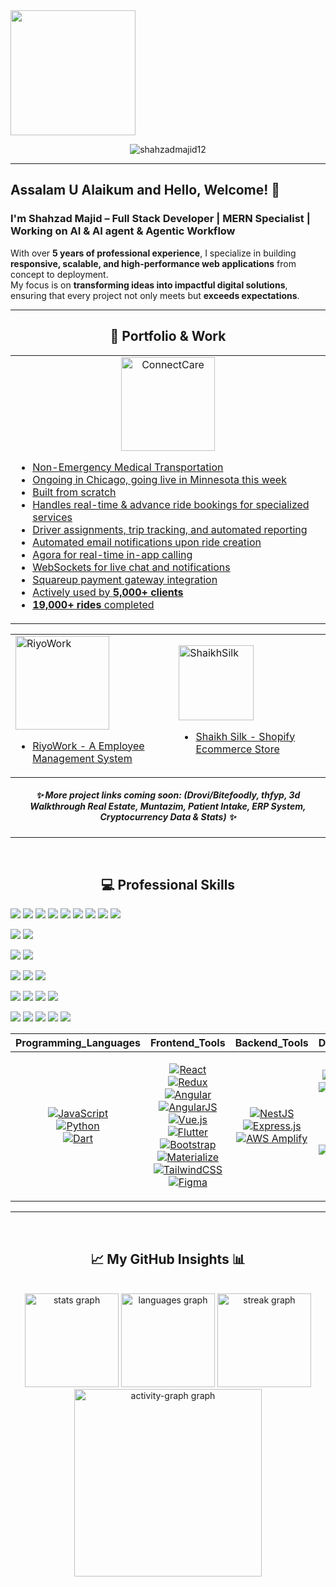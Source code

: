 
  <img height="200" src="https://media.licdn.com/dms/image/v2/D4D16AQGKaqDNgibzqw/profile-displaybackgroundimage-shrink_350_1400/B4DZflZSMhH4AY-/0/1751900300862?e=1759968000&v=beta&t=XPS3wT1Pu7JlLHL4UxunV4WMtZuYofjlDpYEIKYmJJw"  />
</div>

<p align="center"> 
  <img src="https://komarev.com/ghpvc/?username=shahzadmajid12&label=Profile%20views&color=0e75b6&style=flat" alt="shahzadmajid12" /> 
</p>

---

## Assalam U Alaikum and Hello, Welcome! 🌟  

### I'm **Shahzad Majid** – Full Stack Developer | MERN Specialist | Working on AI & AI agent & Agentic Workflow  

With over **5 years of professional experience**, I specialize in building **responsive, scalable, and high-performance web applications** from concept to deployment.  
My focus is on **transforming ideas into impactful digital solutions**, ensuring that every project not only meets but **exceeds expectations**.  
<!--
- 📌 **GitHub Repositories:** [Explore Now](https://github.com/shahzaddmajid12?tab=repositories)
-->

---


<h2 align="center"> 🚀 Portfolio & Work </h2>

<table align="center">
  <tr>
    <td align="center" width="800px">
      <a href="https://www.connectcaretrans.com/" target="_blank">
        <img src="https://connectcaretrans.net/static/media/login-logo2.5c941bfd3ae569821d01.png" alt="ConnectCare" width="150" height="150"/>
<!--         <h4>ConnectCare</h4> -->
        <ul align="left">
          <li>Non-Emergency Medical Transportation</li>
          <li>Ongoing in Chicago, going live in Minnesota this week</li>
          <li>Built from scratch</li>
          <li>Handles real-time & advance ride bookings for specialized services</li>
          <li>Driver assignments, trip tracking, and automated reporting</li>
          <li>Automated email notifications upon ride creation</li>
          <li>Agora for real-time in-app calling</li>
          <li>WebSockets for live chat and notifications</li>
          <li>Squareup payment gateway integration</li>
          <li>Actively used by <b>5,000+ clients</b></li>
          <li><b>19,000+ rides</b> completed</li>
        </ul>
      </a>
    </td>
  </tr>
</table>
<table align="center">
  <tr>
    <td width="400px">
      <a href="https://riyowork.com/" target="_blank">
        <img src="https://riyowork.com/static/media/logo.aee9c3a17666a569297d.png" alt="RiyoWork" width="150" height="150"/>
<!--         <h4>ConnectCare</h4> -->
        <ul align="left">
          <li>RiyoWork - A Employee Management System</li>
        </ul>
      </a>
    </td>
    </td>
    <td width="400px">
      <a href="https://www.shaikhsilk.com/" target="_blank">
        <img src="https://www.shaikhsilk.com/cdn/shop/files/WhatsApp_Image_2025-07-10_at_19.58.51_ccae663d.jpg?height=120&v=1752162715" alt="ShaikhSilk" width="120" height="120"/>
<!--         <h4>ConnectCare</h4> -->
        <ul align="left">
          <li>Shaikh Silk - Shopify Ecommerce Store</li>
        </ul>
      </a>
  </tr>
</table>

<h5 align="center">✨ More project links coming soon: (Drovi/Bitefoodly, thfyp, 3d Walkthrough Real Estate, Muntazim, Patient Intake, ERP System, Cryptocurrency Data & Stats) ✨</h5>

---

<br clear="both">

<h2 align="center"> 💻 Professional Skills </h2>

<p align="center">

  <!-- Frameworks & Libraries -->
  <a href="https://reactjs.org/"><img src="https://img.shields.io/badge/React-20232A?style=for-the-badge&logo=react&logoColor=61DAFB" /></a>
  <a href="https://redux.js.org"><img src="https://img.shields.io/badge/Redux-593D88?style=for-the-badge&logo=redux&logoColor=white" /></a>
  <a href="https://angular.io"><img src="https://img.shields.io/badge/Angular-DD0031?style=for-the-badge&logo=angular&logoColor=white" /></a>
  <a href="https://vuejs.org/"><img src="https://img.shields.io/badge/Vue.js-35495E?style=for-the-badge&logo=vue.js&logoColor=4FC08D" /></a>
  <a href="https://flutter.dev"><img src="https://img.shields.io/badge/Flutter-02569B?style=for-the-badge&logo=flutter&logoColor=white" /></a>
  <a href="https://dart.dev"><img src="https://img.shields.io/badge/Dart-0175C2?style=for-the-badge&logo=dart&logoColor=white" /></a>
  <a href="https://nestjs.com/"><img src="https://img.shields.io/badge/NestJS-E0234E?style=for-the-badge&logo=nestjs&logoColor=white" /></a>
  <a href="https://expressjs.com/"><img src="https://img.shields.io/badge/Express.js-404D59?style=for-the-badge" /></a>
  <a href="https://developer.mozilla.org/en-US/docs/Web/JavaScript"><img src="https://img.shields.io/badge/JavaScript-323330?style=for-the-badge&logo=javascript&logoColor=F7DF1E" /></a>

  <!-- Languages -->
  <a href="https://www.python.org/"><img src="https://img.shields.io/badge/Python-3670A0?style=for-the-badge&logo=python&logoColor=ffdd54" /></a>
  <a href="https://www.oracle.com/"><img src="https://img.shields.io/badge/Oracle-F80000?style=for-the-badge&logo=oracle&logoColor=white" /></a>

  <!-- Databases -->
  <a href="https://www.mongodb.com/"><img src="https://img.shields.io/badge/MongoDB-4EA94B?style=for-the-badge&logo=mongodb&logoColor=white" /></a>
  <a href="https://www.postgresql.org/"><img src="https://img.shields.io/badge/PostgreSQL-316192?style=for-the-badge&logo=postgresql&logoColor=white" /></a>

  <!-- Cloud & Hosting -->
  <a href="https://aws.amazon.com/"><img src="https://img.shields.io/badge/AWS-FF9900?style=for-the-badge&logo=amazonaws&logoColor=white" /></a>
  <a href="https://firebase.google.com/"><img src="https://img.shields.io/badge/Firebase-039BE5?style=for-the-badge&logo=firebase" /></a>
  <a href="https://heroku.com"><img src="https://img.shields.io/badge/Heroku-430098?style=for-the-badge&logo=heroku&logoColor=white" /></a>

  <!-- UI / Design -->
  <a href="https://getbootstrap.com/"><img src="https://img.shields.io/badge/Bootstrap-563D7C?style=for-the-badge&logo=bootstrap&logoColor=white" /></a>
  <a href="https://materializecss.com/"><img src="https://img.shields.io/badge/Materialize-E91E63?style=for-the-badge&logo=material-design&logoColor=white" /></a>
  <a href="https://tailwindcss.com/"><img src="https://img.shields.io/badge/Tailwind_CSS-38B2AC?style=for-the-badge&logo=tailwind-css&logoColor=white" /></a>
  <a href="https://www.figma.com/"><img src="https://img.shields.io/badge/Figma-F24E1E?style=for-the-badge&logo=figma&logoColor=white" /></a>

  <!-- Data Science / ML 
  <a href="https://pandas.pydata.org/"><img src="https://img.shields.io/badge/Pandas-150458?style=for-the-badge&logo=pandas&logoColor=white" /></a>
  <a href="https://seaborn.pydata.org/"><img src="https://img.shields.io/badge/Seaborn-3776AB?style=for-the-badge&logo=python&logoColor=white" /></a>
  <a href="https://pytorch.org/"><img src="https://img.shields.io/badge/PyTorch-EE4C2C?style=for-the-badge&logo=pytorch&logoColor=white" /></a>
  <a href="https://www.tensorflow.org/"><img src="https://img.shields.io/badge/TensorFlow-FF6F00?style=for-the-badge&logo=tensorflow&logoColor=white" /></a>
  <a href="https://opencv.org/"><img src="https://img.shields.io/badge/OpenCV-5C3EE8?style=for-the-badge&logo=opencv&logoColor=white" /></a>
-->

  <!-- Tools -->
  <a href="https://git-scm.com/"><img src="https://img.shields.io/badge/Git-F05032?style=for-the-badge&logo=git&logoColor=white" /></a>
  <a href="https://graphql.org/"><img src="https://img.shields.io/badge/GraphQL-E10098?style=for-the-badge&logo=graphql&logoColor=white" /></a>
  <a href="https://postman.com/"><img src="https://img.shields.io/badge/Postman-FF6C37?style=for-the-badge&logo=postman&logoColor=white" /></a>
  <a href="https://webpack.js.org/"><img src="https://img.shields.io/badge/Webpack-8DD6F9?style=for-the-badge&logo=webpack&logoColor=black" /></a>
  <a href="https://www.chartjs.org/"><img src="https://img.shields.io/badge/Chart.js-FF6384?style=for-the-badge&logo=chartdotjs&logoColor=white" /></a>

</p>

| **Programming_Languages** | **Frontend_Tools** | **Backend_Tools** | **Data_Related** | **IDEs/Softwares** | **Other_Tools** |
| ------------------------ | ----------------- | ---------------- | --------------- | ---------------- | -------------- |
| <p align="center">[![JavaScript](https://img.shields.io/badge/JavaScript-F7DF1E?style=flat-square&logo=JavaScript&logoColor=black)](https://developer.mozilla.org/en-US/docs/Web/JavaScript)<br/>[![Python](https://img.shields.io/badge/Python-3776AB?style=flat-square&logo=python&logoColor=white)](https://www.python.org/)<br/>[![Dart](https://img.shields.io/badge/Dart-0175C2?style=flat-square&logo=dart&logoColor=white)](https://dart.dev)</p> | <p align="center">[![React](https://img.shields.io/badge/React-20232A?style=flat-square&logo=react&logoColor=61DAFB)](https://reactjs.org/)<br/>[![Redux](https://img.shields.io/badge/Redux-593D88?style=flat-square&logo=redux&logoColor=white)](https://redux.js.org)<br/>[![Angular](https://img.shields.io/badge/Angular-DD0031?style=flat-square&logo=angular&logoColor=white)](https://angular.io)<br/>[![AngularJS](https://img.shields.io/badge/AngularJS-E23237?style=flat-square&logo=angularjs&logoColor=white)](https://angular.io)<br/>[![Vue.js](https://img.shields.io/badge/Vue.js-35495E?style=flat-square&logo=vue.js&logoColor=4FC08D)](https://vuejs.org/)<br/>[![Flutter](https://img.shields.io/badge/Flutter-02569B?style=flat-square&logo=flutter&logoColor=white)](https://flutter.dev)<br/>[![Bootstrap](https://img.shields.io/badge/Bootstrap-563D7C?style=flat-square&logo=bootstrap&logoColor=white)](https://getbootstrap.com/)<br/>[![Materialize](https://img.shields.io/badge/Materialize-E91E63?style=flat-square&logo=material-design&logoColor=white)](https://materializecss.com/)<br/>[![TailwindCSS](https://img.shields.io/badge/Tailwind_CSS-38B2AC?style=flat-square&logo=tailwind-css&logoColor=white)](https://tailwindcss.com/)<br/>[![Figma](https://img.shields.io/badge/Figma-F24E1E?style=flat-square&logo=figma&logoColor=white)](https://www.figma.com/)</p> | <p align="center">[![NestJS](https://img.shields.io/badge/NestJS-E0234E?style=flat-square&logo=nestjs&logoColor=white)](https://nestjs.com/)<br/>[![Express.js](https://img.shields.io/badge/Express.js-404D59?style=flat-square&logo=express&logoColor=white)](https://expressjs.com/)<br/>[![AWS Amplify](https://img.shields.io/badge/AWS_Amplify-FF9900?style=flat-square&logo=awsamplify&logoColor=white)](https://aws.amazon.com/amplify/)</p> | <p align="center">[![MongoDB](https://img.shields.io/badge/MongoDB-4EA94B?style=flat-square&logo=mongodb&logoColor=white)](https://www.mongodb.com/)<br/>[![PostgreSQL](https://img.shields.io/badge/PostgreSQL-316192?style=flat-square&logo=postgresql&logoColor=white)](https://www.postgresql.org/)<br/>[![Pandas](https://img.shields.io/badge/Pandas-150458?style=flat-square&logo=pandas&logoColor=white)](https://pandas.pydata.org/)<br/>[![Seaborn](https://img.shields.io/badge/Seaborn-3776AB?style=flat-square&logo=python&logoColor=white)](https://seaborn.pydata.org/)<br/>[![PyTorch](https://img.shields.io/badge/PyTorch-EE4C2C?style=flat-square&logo=pytorch&logoColor=white)](https://pytorch.org/)<br/>[![TensorFlow](https://img.shields.io/badge/TensorFlow-FF6F00?style=flat-square&logo=tensorflow&logoColor=white)](https://www.tensorflow.org/)<br/>[![OpenCV](https://img.shields.io/badge/OpenCV-5C3EE8?style=flat-square&logo=opencv&logoColor=white)](https://opencv.org/)</p> | <p align="center">[![AWS](https://img.shields.io/badge/AWS-FF9900?style=flat-square&logo=amazonaws&logoColor=white)](https://aws.amazon.com/)<br/>[![Firebase](https://img.shields.io/badge/Firebase-039BE5?style=flat-square&logo=firebase)](https://firebase.google.com/)<br/>[![Heroku](https://img.shields.io/badge/Heroku-430098?style=flat-square&logo=heroku&logoColor=white)](https://heroku.com)<br/>[![Oracle](https://img.shields.io/badge/Oracle-F80000?style=flat-square&logo=oracle&logoColor=white)](https://www.oracle.com/)</p> | <p align="center">[![Git](https://img.shields.io/badge/Git-F05032?style=flat-square&logo=git&logoColor=white)](https://git-scm.com/)<br/>[![GraphQL](https://img.shields.io/badge/GraphQL-E10098?style=flat-square&logo=graphql&logoColor=white)](https://graphql.org/)<br/>[![Postman](https://img.shields.io/badge/Postman-FF6C37?style=flat-square&logo=postman&logoColor=white)](https://postman.com/)<br/>[![Webpack](https://img.shields.io/badge/Webpack-8DD6F9?style=flat-square&logo=webpack&logoColor=black)](https://webpack.js.org/)<br/>[![Babel](https://img.shields.io/badge/Babel-F9DC3E?style=flat-square&logo=babel&logoColor=black)](https://babeljs.io/)<br/>[![Chart.js](https://img.shields.io/badge/Chart.js-FF6384?style=flat-square&logo=chartdotjs&logoColor=white)](https://www.chartjs.org/)</p> |


---

<br clear="both">

<h2 align="center"> 📈 My GitHub Insights 📊</h2>

<br clear="both">

<div align="center">
  <img src="https://github-readme-stats.vercel.app/api?username=shahzaddmajid12&hide_title=false&hide_rank=false&show_icons=true&include_all_commits=true&count_private=true&disable_animations=false&theme=discord_old_blurple&locale=en&hide_border=true&order=1" height="150" alt="stats graph"  />
  <img src="https://github-readme-stats.vercel.app/api/top-langs?username=shahzaddmajid12&locale=en&hide_title=false&layout=compact&card_width=320&langs_count=12&theme=discord_old_blurple&hide_border=true&order=2" height="150" alt="languages graph"  />
  <img src="https://streak-stats.demolab.com?user=shahzaddmajid12&locale=en&mode=daily&theme=discord_old_blurple&hide_border=true&border_radius=5&order=3&card_width=800" height="150" alt="streak graph"  />
  <img src="https://github-readme-activity-graph.vercel.app/graph?username=shahzaddmajid12&bg_color=000000&color=00f9ff&line=00f9ff&point=ffffff&area=true&hide_border=true&radius=16&order=5" height="300" alt="activity-graph graph"  />
</div>
